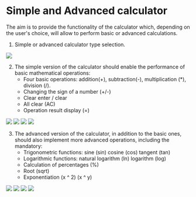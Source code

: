 # Simple and Advanced **calculator**

The aim is to provide the functionality of the calculator which, depending on the user's choice, will allow to perform basic or advanced calculations.

1) Simple or advanced calculator type selection.

![](/1.PNG)

2) The simple version of the calculator should enable the performance of basic mathematical operations:
    - Four basic operations: addition(+), subtraction(-), multiplication (*), division (/).
    - Changing the sign of a number (+/-)
    - Clear enter / clear
    - All clear (AC)
    - Operation result display (=)
 
![](/2.PNG) ![](/3.PNG)
![](/4.PNG) ![](/5.PNG)
 
3) The advanced version of the calculator, in addition to the basic ones, should also implement more advanced operations, including the mandatory:
    - Trigonometric functions: sine (sin) cosine (cos) tangent (tan)
    - Logarithmic functions: natural logarithm (ln) logarithm (log)
    - Calculation of percentages (%)
    - Root (sqrt)
    - Exponentiation (x ^ 2) (x ^ y)
    
![](/6.PNG) ![](/7.PNG)
![](/8.PNG) ![](/9.PNG)
